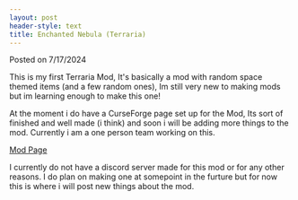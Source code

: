 ```yaml
---
layout: post
header-style: text
title: Enchanted Nebula (Terraria)
---
```


Posted on 7/17/2024

This is my first Terraria Mod, It's basically a mod with random space themed items (and a few random ones), Im still very new to making mods but im learning enough to make this one!

At the moment i do have a CurseForge page set up for the Mod, Its sort of finished and well made (i think) and soon i will be adding more things to the mod. Currently i am a one person team working on this. 

[Mod Page](https://www.curseforge.com/terraria/mods/enchanted-nebula)

I currently do not have a discord server made for this mod or for any other reasons. I do plan on making one at somepoint in the furture but for now this is where i will post new things about the mod.
